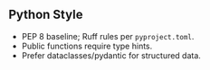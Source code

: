 ## Python Style
- PEP 8 baseline; Ruff rules per `pyproject.toml`.
- Public functions require type hints.
- Prefer dataclasses/pydantic for structured data.
